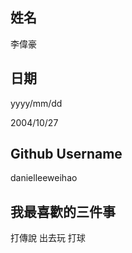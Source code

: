 姓名
----
李偉豪

日期
----
yyyy/mm/dd

2004/10/27

Github Username
---------------
danielleeweihao

我最喜歡的三件事
---------------
打傳說  出去玩 打球
